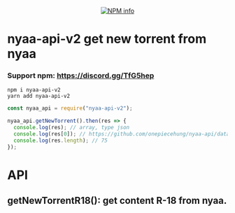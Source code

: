 <div align="center">
  <p>
    <a href="https://nodei.co/npm/nyaa-api-v2/">
    <img src="https://nodei.co/npm/nyaa-api-v2.png?downloads=true&stars=true" alt="NPM info" /></a>
  </p>
</div>

# nyaa-api-v2 get new torrent from nyaa

### Support npm: https://discord.gg/TfG5hep

```npm
npm i nyaa-api-v2
yarn add nyaa-api-v2
```

```javascript
const nyaa_api = require("nyaa-api-v2");

nyaa_api.getNewTorrent().then(res => {
  console.log(res); // array, type json
  console.log(res[0]); // https://github.com/onepiecehung/nyaa-api/data.json
  console.log(res.length); // 75
});
```

# API

## getNewTorrentR18(): get content R-18 from nyaa.